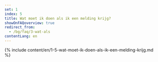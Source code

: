 ```yaml
---
set: 1
index: 5
title: Wat moet ik doen als ik een melding krijg?
showOnFAQoverview: true
redirect_from: 
  - /bg/faq/3-wat-als
contentLang: en
---
```

{% include content/en/1-5-wat-moet-ik-doen-als-ik-een-melding-krijg.md %}
